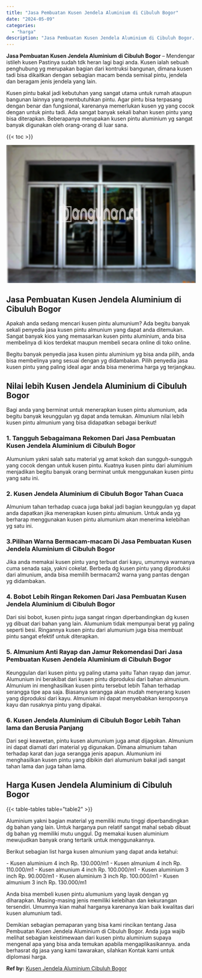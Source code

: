 ```yaml
---
title: "Jasa Pembuatan Kusen Jendela Aluminium di Cibuluh Bogor"
date: "2024-05-09"
categories: 
  - "harga"
description: "Jasa Pembuatan Kusen Jendela Aluminium di Cibuluh Bogor. Demikian sebagian pemaparan yang bisa kami rincikan tentang Jasa Pembuatan Kusen Jendela Aluminium d..."
---
```


**Jasa Pembuatan Kusen Jendela Aluminium di Cibuluh Bogor** – Mendengar istileh kusen Pastinya sudah tdk heran lagi bagi anda. Kusen ialah sebuah penghubung yg merupakan bagian dari kontruksi bangunan, dimana kusen tadi bisa dikaitkan dengan sebagian macam benda semisal pintu, jendela dan beragam jenis jendela yang lain.

Kusen pintu bakal jadi kebutuhan yang sangat utama untuk rumah ataupun bangunan lainnya yang membutuhkan pintu. Agar pintu bisa terpasang dengan benar dan fungsional, karenanya memerlukan kusen yg yang cocok dengan untuk pintu tadi. Ada sangat banyak sekali bahan kusen pintu yang bisa diterapkan. Beberapanya merupakan kusen pintu aluminium yg sangat banyak digunakan oleh orang-orang di luar sana.

{{< toc >}}

![Jasa Pembuatan Kusen Jendela Aluminium di Cibuluh Bogor](/images/harga-kusen-jendela-alumunium-13.png)

## Jasa Pembuatan Kusen Jendela Aluminium di Cibuluh Bogor

Apakah anda sedang mencari kusen pintu alumunium? Ada begitu banyak sekali penyedia jasa kusen pintu almunium yang dapat anda ditemukan. Sangat banyak kios yang memasarkan kusen pintu aluminium, anda bisa membelinya di kios terdekat maupun membeli secara online di toko online.

Begitu banyak penyedia jasa kusen pintu aluminium yg bisa anda pilih, anda bisa membelinya yang sesuai dengan yg didambakan. Pilih penyedia jasa kusen pintu yang paling ideal agar anda bisa menerima harga yg terjangkau.

## Nilai lebih Kusen Jendela Aluminium di Cibuluh Bogor

Bagi anda yang berminat untuk menerapkan kusen pintu alumunium, ada begitu banyak keunggulan yg dapat anda temukan. Almunium nilai lebih kusen pintu almunium yang bisa didapatkan sebagai berikut!

### 1\. Tangguh Sebagaimana Rekomen Dari Jasa Pembuatan Kusen Jendela Aluminium di Cibuluh Bogor

Alumunium yakni salah satu material yg amat kokoh dan sungguh-sungguh yang cocok dengan untuk kusen pintu. Kuatnya kusen pintu dari aluminium menjadikan begitu banyak orang berminat untuk menggunakan kusen pintu yang satu ini.

### 2\. Kusen Jendela Aluminium di Cibuluh Bogor Tahan Cuaca

Almunium tahan terhadap cuaca juga bakal jadi bagian keunggulan yg dapat anda dapatkan jika menerapkan kusen pintu almunium. Untuk anda yg berharap menggunakan kusen pintu alumunium akan menerima kelebihan yg satu ini.

### 3.Pilihan Warna Bermacam-macam Di Jasa Pembuatan Kusen Jendela Aluminium di Cibuluh Bogor

Jika anda memakai kusen pintu yang terbuat dari kayu, umumnya warnanya cuma senada saja, yakni cokelat. Berbeda dg kusen pintu yang diproduksi dari almunium, anda bisa memilih bermacam2 warna yang pantas dengan yg didambakan.

### 4\. Bobot Lebih Ringan Rekomen Dari Jasa Pembuatan Kusen Jendela Aluminium di Cibuluh Bogor

Dari sisi bobot, kusen pintu juga sangat ringan diperbandingkan dg kusen yg dibuat dari bahan yang lain. Alumunium tidak mempunyai berat yg paling seperti besi. Ringannya kusen pintu dari alumunium juga bisa membuat pintu sangat efektif untuk diterapkan.

### 5\. Almunium Anti Rayap dan Jamur Rekomendasi Dari Jasa Pembuatan Kusen Jendela Aluminium di Cibuluh Bogor

Keunggulan dari kusen pintu yg paling utama yaitu Tahan rayap dan jamur. Alumunium ini berakibat dari kusen pintu diproduksi dari bahan almunium. Almunium ini menghasilkan kusen pintu tersebut lebih Tahan terhadap serangga tipe apa saja. Biasanya serangga akan mudah menyerang kusen yang diproduksi dari kayu. Almunium ini dapat menyebabkan keroposnya kayu dan rusaknya pintu yang dipakai.

### 6\. Kusen Jendela Aluminium di Cibuluh Bogor Lebih Tahan lama dan Berusia Panjang

Dari segi keawetan, pintu kusen alumunium juga amat dijagokan. Almunium ini dapat diamati dari material yg digunakan. Dimana almunium tahan terhadap karat dan juga serangga jenis apapun. Alumunium ini menghasilkan kusen pintu yang dibikin dari alumunium bakal jadi sangat tahan lama dan juga tahan lama.

## Harga Kusen Jendela Aluminium di Cibuluh Bogor

{{< table-tables table="table2" >}}

Aluminium yakni bagian material yg memiliki mutu tinggi diperbandingkan dg bahan yang lain. Untuk harganya pun relatif sangat mahal sebab dibuat dg bahan yg memiliki mutu unggul. Dg memakai kusen aluminium mewujudkan banyak orang tertarik untuk menggunakannya.

Berikut sebagian list harga kusen almunium yang dapat anda ketahui:

\- Kusen aluminium 4 inch Rp. 130.000/m1 - Kusen almunium 4 inch Rp. 110.000/m1 - Kusen almunium 4 inch Rp. 100.000/m1 - Kusen aluminium 3 inch Rp. 90.000/m1 - Kusen aluminium 3 inch Rp. 100.000/m1 - Kusen almunium 3 inch Rp. 130.000/m1

Anda bisa membeli kusen pintu alumunium yang layak dengan yg diharapkan. Masing-masing jenis memiliki kelebihan dan kekurangan tersendiri. Umumnya kian mahal harganya karenanya kian baik kwalitas dari kusen alumunium tadi.

Demikian sebagian pemaparan yang bisa kami rincikan tentang Jasa Pembuatan Kusen Jendela Aluminium di Cibuluh Bogor. Anda juga wajib melihat sebagian keistimewaan dari kusen pintu aluminium supaya mengenal apa yang bisa anda temukan apabila mengaplikasikannya. anda berhasrat dg jasa yang kami tawarakan, silahkan Kontak kami untuk diplomasi harga.

**Ref by:** [Kusen Jendela Aluminium Cibuluh Bogor](https://id.wikipedia.org/wiki/Kusen)
